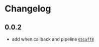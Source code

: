 # Changelog

## 0.0.2

- add when callback and pipeline [`651aff8`](https://github.com/cadgerfeast/duncan/commit/651aff8a7d30eeefeea33d9c98b33a0b1ac65eae)
